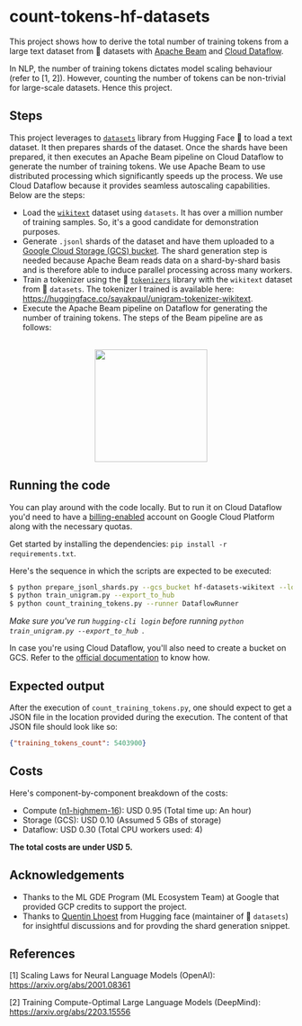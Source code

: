 # count-tokens-hf-datasets

This project shows how to derive the total number of training tokens from a large text dataset from 🤗 datasets with [Apache Beam](https://beam.apache.org/) and [Cloud Dataflow](https://cloud.google.com/dataflow).

In NLP, the number of training tokens dictates model scaling behaviour (refer to [1, 2]). However, counting the number
of tokens can be non-trivial for large-scale datasets. Hence this project.

## Steps

This project leverages to [`datasets`](https://huggingface.co/datasets) library from Hugging Face 🤗 to load a text dataset. It then prepares shards of the dataset. Once the shards have been prepared, it then executes an Apache Beam pipeline on Cloud Dataflow to generate the number of training tokens. We use Apache Beam to use distributed processing which significantly speeds up the process. We use Cloud Dataflow because it provides seamless autoscaling capabilities. Below are the steps:

* Load the [`wikitext`](https://huggingface.co/datasets/wikitext) dataset using `datasets`. It has over a million number of training samples. So, it's a good candidate for demonstration purposes. 
* Generate `.jsonl` shards of the dataset and have them uploaded to a [Google Cloud Storage (GCS) bucket](https://cloud.google.com/storage). The shard generation step is needed because
Apache Beam reads data on a shard-by-shard basis and is therefore able to induce parallel processing across many workers.
* Train a tokenizer using the 🤗 [`tokenizers`](https://github.com/huggingface/tokenizers) library with the `wikitext` dataset from 🤗 `datasets`. The tokenizer I trained is available here: https://huggingface.co/sayakpaul/unigram-tokenizer-wikitext.
* Execute the Apache Beam pipeline on Dataflow for generating the number of training tokens. The steps of the Beam pipeline
  are as follows:

 <br>
 <div align="center">
 <img src=https://i.ibb.co/qnVS95V/image.png width=200>
 </div>

## Running the code

You can play around with the code locally. But to run it on Cloud Dataflow you'd
need to have a [billing-enabled](https://cloud.google.com/billing/docs/how-to/modify-project) account on Google Cloud Platform along with the necessary quotas.

Get started by installing the dependencies: `pip install -r requirements.txt`. 

Here's the sequence in which the scripts are expected to be executed:

```sh
$ python prepare_jsonl_shards.py --gcs_bucket hf-datasets-wikitext --log_interval 20
$ python train_unigram.py --export_to_hub 
$ python count_training_tokens.py --runner DataflowRunner
```

_Make sure you've run `hugging-cli login` before running `python train_unigram.py --export_to_hub `._

In case you're using Cloud Dataflow, you'll also need to create a bucket on GCS. Refer to the [official
documentation](https://cloud.google.com/storage/docs/creating-buckets) to know how.

## Expected output

After the execution of `count_training_tokens.py`, one should expect to get a JSON file in the 
location provided during the execution. The content of that JSON file should look like so:

```json
{"training_tokens_count": 5403900}
```

## Costs

Here's component-by-component breakdown of the costs:

* Compute ([n1-highmem-16](https://cloud.google.com/compute/docs/general-purpose-machines)): USD 0.95 (Total time up: An hour)
* Storage (GCS): USD 0.10 (Assumed 5 GBs of storage)
* Dataflow: USD 0.30 (Total CPU workers used: 4)

**The total costs are under USD 5.**

## Acknowledgements

* Thanks to the ML GDE Program (ML Ecosystem Team) at Google that provided GCP credits to support the project.
* Thanks to [Quentin Lhoest](https://github.com/lhoestq) from Hugging face (maintainer of 🤗 `datasets`) for insightful discussions and for provding the shard generation snippet.

## References

[1] Scaling Laws for Neural Language Models (OpenAI): https://arxiv.org/abs/2001.08361

[2] Training Compute-Optimal Large Language Models (DeepMind): https://arxiv.org/abs/2203.15556

